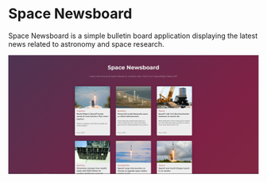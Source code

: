 # Space Newsboard
Space Newsboard is a simple bulletin board application displaying the latest news related to astronomy and space research. 

 ![Space Newsboard](spaceNewsboard.PNG)

